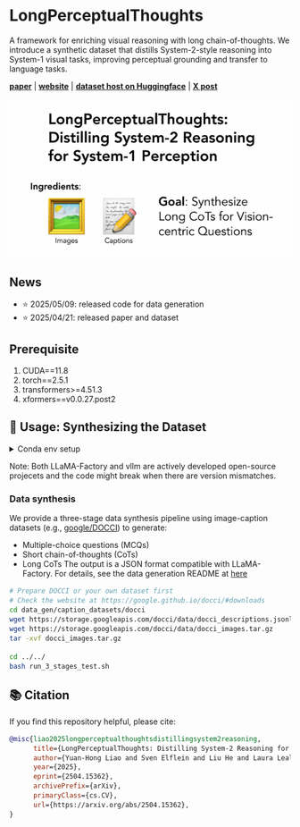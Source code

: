 # LongPerceptualThoughts

A framework for enriching visual reasoning with long chain-of-thoughts. We introduce a synthetic dataset that distills System-2-style reasoning into System-1 visual tasks, improving perceptual grounding and transfer to language tasks.

[**paper**](https://arxiv.org/abs/2504.15362) |
[**website**](https://andrewliao11.github.io/LongPerceptualThoughts/) |
[**dataset host on Huggingface**](https://huggingface.co/datasets/andrewliao11/LongPerceptualThought) |
[**X post**](https://x.com/andrewliao11/status/1917602672493973818)

![](./assets/overall_pipeline.gif)

## News
- ⭐ 2025/05/09: released code for data generation
- ⭐ 2025/04/21: released paper and dataset

## Prerequisite
1. CUDA==11.8
2. torch==2.5.1
3. transformers>=4.51.3
4. xformers==v0.0.27.post2

## 🔧 Usage: Synthesizing the Dataset

<details>
<summary>Conda env setup</summary>

Here is the line-by-line commands to install conda environment:
<pre><code>conda create -n long_perceptual_thoughts python=3.11 -y
conda install gcc=9 gxx=9 cmake -c conda-forge
conda install pytorch==2.5.1 torchvision==0.20.1 pytorch-cuda=11.8  -c pytorch -c nvidia
pip install git+https://github.com/huggingface/transformers@b1a2de075de86564f7e635f3b31a68b5f33e4cac --no-cache-dir
conda install -c conda-forge accelerate==0.34.0 peft==0.12.0 trl==0.9.6 -y
conda install -c conda-forge fire openai pandarallel -y 
pip install xformers==v0.0.27.post2 --index-url https://download.pytorch.org/whl/cu118 --no-deps
pip install setuptools_scm tqdm pandas omegaconf datasets==3.1.0

cd vllm/
python use_existing_torch.py
pip install -e . --no-build-isolation -v
</code></pre>

Alternatively, you can install conda environment using the provided <code>.yml</code> file
<pre><code>conda create --name long_perceptual_thoughts --file environment.yml

cd vllm/
python use_existing_torch.py
pip install -e . --no-build-isolation -v
</code></pre>

</details>

Note: Both LLaMA-Factory and vllm are actively developed open-source projecets and the code might break when there are version mismatches.


### Data synthesis

We provide a three-stage data synthesis pipeline using image-caption datasets (e.g., [google/DOCCI](https://huggingface.co/datasets/google/docci)) to generate:

- Multiple-choice questions (MCQs)
- Short chain-of-thoughts (CoTs)
- Long CoTs
The output is a JSON format compatible with LLaMA-Factory.
For details, see the data generation README at [here](./data_gen/README.md)

```bash
# Prepare DOCCI or your own dataset first
# Check the website at https://google.github.io/docci/#downloads
cd data_gen/caption_datasets/docci
wget https://storage.googleapis.com/docci/data/docci_descriptions.jsonlines
wget https://storage.googleapis.com/docci/data/docci_images.tar.gz
tar -xvf docci_images.tar.gz

cd ../../
bash run_3_stages_test.sh
```

## 📚 Citation

If you find this repository helpful, please cite:

```bibtex
@misc{liao2025longperceptualthoughtsdistillingsystem2reasoning,
      title={LongPerceptualThoughts: Distilling System-2 Reasoning for System-1 Perception}, 
      author={Yuan-Hong Liao and Sven Elflein and Liu He and Laura Leal-Taixé and Yejin Choi and Sanja Fidler and David Acuna},
      year={2025},
      eprint={2504.15362},
      archivePrefix={arXiv},
      primaryClass={cs.CV},
      url={https://arxiv.org/abs/2504.15362}, 
}
```
